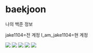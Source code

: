# baekjoon
나의 백준 정보

jake1104=전 계정
I_am_jake1104=현 계정

<img src="http://mazandi.herokuapp.com/api?handle=jake1104&amp;theme=cold">
<img src="http://mazandi.herokuapp.com/api?handle=I_am_jake1104&amp;theme=cold">
<img src="[http://mazandi.herokuapp.com/api?handle=I_am_jake1104&amp;theme=cold](http://mazassumnida.wtf/api/mini/generate_badge?boj=I_am_jake1104)](https://solved.ac/I_am_jake1104)">
<img src="http://mazassumnida.wtf/api/generate_badge?boj=I_am_jake1104">
<img src="http://mazassumnida.wtf/api/v2/generate_badge?boj=I_am_jake1104">
